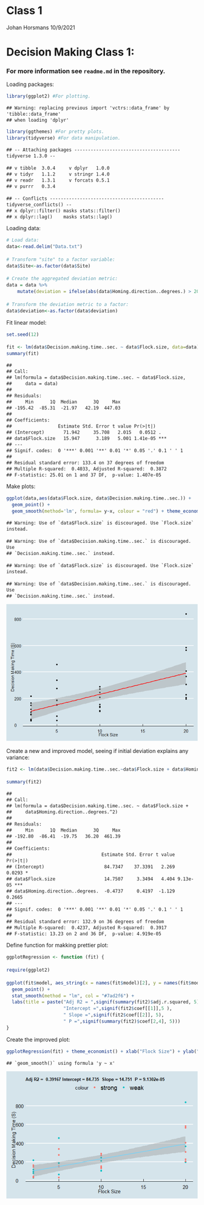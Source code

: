 Class 1
================
Johan Horsmans
10/9/2021

# Decision Making Class 1:

### For more information see `readme.md` in the repository.

Loading
    packages:

``` r
library(ggplot2) #For plotting.
```

    ## Warning: replacing previous import 'vctrs::data_frame' by 'tibble::data_frame'
    ## when loading 'dplyr'

``` r
library(ggthemes) #For pretty plots.
library(tidyverse) #For data manipulation.
```

    ## -- Attaching packages --------------------------------------- tidyverse 1.3.0 --

    ## v tibble  3.0.4     v dplyr   1.0.0
    ## v tidyr   1.1.2     v stringr 1.4.0
    ## v readr   1.3.1     v forcats 0.5.1
    ## v purrr   0.3.4

    ## -- Conflicts ------------------------------------------ tidyverse_conflicts() --
    ## x dplyr::filter() masks stats::filter()
    ## x dplyr::lag()    masks stats::lag()

Loading data:

``` r
# Load data:
data<-read.delim("Data.txt")

# Transform "site" to a factor variable:
data$Site<-as.factor(data$Site)

# Create the aggregated deviation metric:
data = data %>%
    mutate(deviation = ifelse(abs(data$Homing.direction..degrees.) > 20, "strong", "weak"))

# Transform the deviation metric to a factor:
data$deviation<-as.factor(data$deviation)
```

Fit linear model:

``` r
set.seed(12)

fit <- lm(data$Decision.making.time..sec. ~ data$Flock.size, data=data)
summary(fit)
```

    ## 
    ## Call:
    ## lm(formula = data$Decision.making.time..sec. ~ data$Flock.size, 
    ##     data = data)
    ## 
    ## Residuals:
    ##     Min      1Q  Median      3Q     Max 
    ## -195.42  -85.31  -21.97   42.19  447.03 
    ## 
    ## Coefficients:
    ##                 Estimate Std. Error t value Pr(>|t|)    
    ## (Intercept)       71.942     35.708   2.015   0.0512 .  
    ## data$Flock.size   15.947      3.189   5.001 1.41e-05 ***
    ## ---
    ## Signif. codes:  0 '***' 0.001 '**' 0.01 '*' 0.05 '.' 0.1 ' ' 1
    ## 
    ## Residual standard error: 133.4 on 37 degrees of freedom
    ## Multiple R-squared:  0.4033, Adjusted R-squared:  0.3872 
    ## F-statistic: 25.01 on 1 and 37 DF,  p-value: 1.407e-05

Make plots:

``` r
ggplot(data,aes(data$Flock.size, data$Decision.making.time..sec.)) +
  geom_point() + 
  geom_smooth(method='lm', formula= y~x, colour = "red") + theme_economist() + xlab("Flock Size") + ylab("Decision Making Time (S)")
```

    ## Warning: Use of `data$Flock.size` is discouraged. Use `Flock.size` instead.

    ## Warning: Use of `data$Decision.making.time..sec.` is discouraged. Use
    ## `Decision.making.time..sec.` instead.

    ## Warning: Use of `data$Flock.size` is discouraged. Use `Flock.size` instead.

    ## Warning: Use of `data$Decision.making.time..sec.` is discouraged. Use
    ## `Decision.making.time..sec.` instead.

![](Class-1-code_files/figure-gfm/unnamed-chunk-4-1.png)<!-- -->

Create a new and improved model, seeing if initial deviation explains
any
variance:

``` r
fit2 <- lm(data$Decision.making.time..sec.~data$Flock.size + data$Homing.direction..degrees.^2)

summary(fit2)
```

    ## 
    ## Call:
    ## lm(formula = data$Decision.making.time..sec. ~ data$Flock.size + 
    ##     data$Homing.direction..degrees.^2)
    ## 
    ## Residuals:
    ##     Min      1Q  Median      3Q     Max 
    ## -192.80  -86.41  -19.75   36.20  461.39 
    ## 
    ## Coefficients:
    ##                                 Estimate Std. Error t value Pr(>|t|)    
    ## (Intercept)                      84.7347    37.3391   2.269   0.0293 *  
    ## data$Flock.size                  14.7507     3.3494   4.404 9.13e-05 ***
    ## data$Homing.direction..degrees.  -0.4737     0.4197  -1.129   0.2665    
    ## ---
    ## Signif. codes:  0 '***' 0.001 '**' 0.01 '*' 0.05 '.' 0.1 ' ' 1
    ## 
    ## Residual standard error: 132.9 on 36 degrees of freedom
    ## Multiple R-squared:  0.4237, Adjusted R-squared:  0.3917 
    ## F-statistic: 13.23 on 2 and 36 DF,  p-value: 4.919e-05

Define function for makking prettier plot:

``` r
ggplotRegression <- function (fit) {

require(ggplot2)

ggplot(fit$model, aes_string(x = names(fit$model)[2], y = names(fit$model)[1],colour=data$deviation)) + 
  geom_point() +
  stat_smooth(method = "lm", col = "#7ad2f6") +
  labs(title = paste("Adj R2 = ",signif(summary(fit2)$adj.r.squared, 5),
                     "Intercept =",signif(fit2$coef[[1]],5 ),
                     " Slope =",signif(fit2$coef[[2]], 5),
                     " P =",signif(summary(fit2)$coef[2,4], 5)))
}
```

Create the improved
plot:

``` r
ggplotRegression(fit) + theme_economist() + xlab("Flock Size") + ylab("Decision Making Time (S)") + theme(plot.title = element_text(size=10)) 
```

    ## `geom_smooth()` using formula 'y ~ x'

![](Class-1-code_files/figure-gfm/unnamed-chunk-7-1.png)<!-- -->
